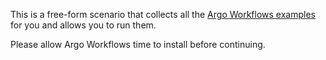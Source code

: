 This is a free-form scenario that collects all the [Argo Workflows examples](https://github.com/argoproj/argo-workflows/tree/master/examples) for you and allows you to run them.

Please allow Argo Workflows time to install before continuing.
